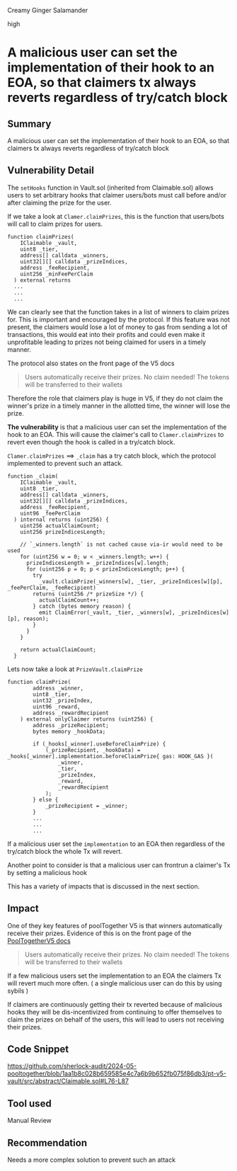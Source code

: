 Creamy Ginger Salamander

high

# A malicious user can set the implementation of their hook to an EOA, so that claimers tx always reverts regardless of try/catch block

## Summary
A malicious user can set the implementation of their hook to an EOA, so that claimers tx always reverts regardless of try/catch block

## Vulnerability Detail
The `setHooks` function in Vault.sol (inherited from Claimable.sol) allows users to set arbitrary hooks that claimer users/bots must call before and/or after claiming the prize for the user.

If we take a look at `Clamer.claimPrizes`, this is the function that users/bots will call to claim prizes for users. 

```solidity
function claimPrizes(
    IClaimable _vault,
    uint8 _tier,
    address[] calldata _winners,
    uint32[][] calldata _prizeIndices,
    address _feeRecipient,
    uint256 _minFeePerClaim
  ) external returns
  ...
  ...
  ...
```

We can clearly see that the function takes in a list of winners to claim prizes for. This is important and encouraged by the protocol. If this feature was not present, the claimers would lose a lot of money to gas from sending a lot of transactions, this would eat into their profits and could even make it unprofitable leading to prizes not being claimed for users in a timely manner.

The protocol also states on the front page of the V5 docs 

>Users automatically receive their prizes. No claim needed! The tokens will be transferred to their wallets

Therefore the role that claimers play is huge in V5, if they do not claim the winner's prize in a timely manner in the allotted time, the winner will lose the prize.

**The vulnerability** is that a malicious user can set the implementation of the hook to an EOA. This will cause the claimer's call to `Clamer.claimPrizes` to revert even though the hook is called in a try/catch block.

`Clamer.claimPrizes` ==> `_claim` has a try catch block, which the protocol implemented to prevent such an attack.

```solidity
function _claim(
    IClaimable _vault,
    uint8 _tier,
    address[] calldata _winners,
    uint32[][] calldata _prizeIndices,
    address _feeRecipient,
    uint96 _feePerClaim
  ) internal returns (uint256) {
    uint256 actualClaimCount;
    uint256 prizeIndicesLength;

    // `_winners.length` is not cached cause via-ir would need to be used
    for (uint256 w = 0; w < _winners.length; w++) {
      prizeIndicesLength = _prizeIndices[w].length;
      for (uint256 p = 0; p < prizeIndicesLength; p++) {
        try
          _vault.claimPrize(_winners[w], _tier, _prizeIndices[w][p], _feePerClaim, _feeRecipient)
        returns (uint256 /* prizeSize */) {
          actualClaimCount++;
        } catch (bytes memory reason) {
          emit ClaimError(_vault, _tier, _winners[w], _prizeIndices[w][p], reason);
        }
      }
    }

    return actualClaimCount;
  }
```

Lets now take a look at `PrizeVault.claimPrize` 

```solidity
function claimPrize(
        address _winner,
        uint8 _tier,
        uint32 _prizeIndex,
        uint96 _reward,
        address _rewardRecipient
    ) external onlyClaimer returns (uint256) {
        address _prizeRecipient;
        bytes memory _hookData;

        if (_hooks[_winner].useBeforeClaimPrize) {
            (_prizeRecipient, _hookData) = _hooks[_winner].implementation.beforeClaimPrize{ gas: HOOK_GAS }( 
                _winner,
                _tier,
                _prizeIndex,
                _reward,
                _rewardRecipient
            );
        } else {
            _prizeRecipient = _winner;
        }
        ...
        ...
        ...
```

If a malicious user set the `implementation` to an EOA then regardless of the try/catch block the whole Tx will revert.

Another point to consider is that a malicious user can frontrun a claimer's Tx by setting a malicious hook

This has a variety of impacts that is discussed in the next section.

## Impact
One of they key features of poolTogether V5 is that winners automatically receive their prizes. Evidence of this is on the front page of the [PoolTogetherV5 docs](https://dev.pooltogether.com/protocol/design/)
>Users automatically receive their prizes. No claim needed! The tokens will be transferred to their wallets

If a few malicious users set the implementation to an EOA the claimers Tx will revert much more often. ( a single malicious user can do this by using sybils )

If claimers are continuously getting their tx reverted because of malicious hooks they will be dis-incentivized from continuing to offer themselves to claim the prizes on behalf of the users, this will lead to users not receiving their prizes.



## Code Snippet
https://github.com/sherlock-audit/2024-05-pooltogether/blob/1aa1b8c028b659585e4c7a6b9b652fb075f86db3/pt-v5-vault/src/abstract/Claimable.sol#L76-L87

## Tool used

Manual Review

## Recommendation
Needs a more complex solution to prevent such an attack
